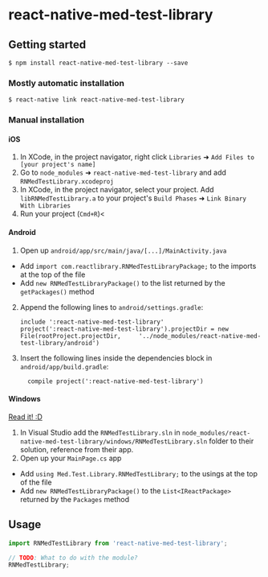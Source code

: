 
# react-native-med-test-library

## Getting started

`$ npm install react-native-med-test-library --save`

### Mostly automatic installation

`$ react-native link react-native-med-test-library`

### Manual installation


#### iOS

1. In XCode, in the project navigator, right click `Libraries` ➜ `Add Files to [your project's name]`
2. Go to `node_modules` ➜ `react-native-med-test-library` and add `RNMedTestLibrary.xcodeproj`
3. In XCode, in the project navigator, select your project. Add `libRNMedTestLibrary.a` to your project's `Build Phases` ➜ `Link Binary With Libraries`
4. Run your project (`Cmd+R`)<

#### Android

1. Open up `android/app/src/main/java/[...]/MainActivity.java`
  - Add `import com.reactlibrary.RNMedTestLibraryPackage;` to the imports at the top of the file
  - Add `new RNMedTestLibraryPackage()` to the list returned by the `getPackages()` method
2. Append the following lines to `android/settings.gradle`:
  	```
  	include ':react-native-med-test-library'
  	project(':react-native-med-test-library').projectDir = new File(rootProject.projectDir, 	'../node_modules/react-native-med-test-library/android')
  	```
3. Insert the following lines inside the dependencies block in `android/app/build.gradle`:
  	```
      compile project(':react-native-med-test-library')
  	```

#### Windows
[Read it! :D](https://github.com/ReactWindows/react-native)

1. In Visual Studio add the `RNMedTestLibrary.sln` in `node_modules/react-native-med-test-library/windows/RNMedTestLibrary.sln` folder to their solution, reference from their app.
2. Open up your `MainPage.cs` app
  - Add `using Med.Test.Library.RNMedTestLibrary;` to the usings at the top of the file
  - Add `new RNMedTestLibraryPackage()` to the `List<IReactPackage>` returned by the `Packages` method


## Usage
```javascript
import RNMedTestLibrary from 'react-native-med-test-library';

// TODO: What to do with the module?
RNMedTestLibrary;
```
  